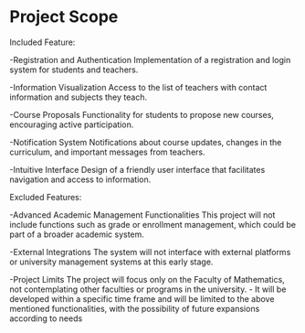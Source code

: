 # Project Scope

 Included Feature: 

-Registration and Authentication
Implementation of a registration and login system for students and teachers.

-Information Visualization
Access to the list of teachers with contact information and subjects they teach.

-Course Proposals
Functionality for students to propose new courses, encouraging active participation.

-Notification System
Notifications about course updates, changes in the curriculum, and important messages from teachers.

-Intuitive Interface
Design of a friendly user interface that facilitates navigation and access to information.

 Excluded Features:

-Advanced Academic Management Functionalities
This project will not include functions such as grade or enrollment management, which could be part of a broader academic system.

-External Integrations
The system will not interface with external platforms or university management systems at this early stage.

-Project Limits 
The project will focus only on the Faculty of Mathematics, not contemplating other faculties or programs in the university. - It will be developed within a specific time frame and will be limited to the above mentioned functionalities, with the possibility of future expansions according to needs

